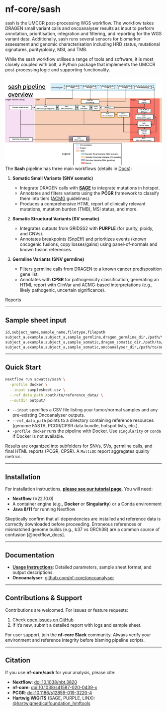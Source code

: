 # nf-core/sash

sash is the UMCCR post-processing WGS workflow. The workflow takes DRAGEN small variant calls and oncoanalyser results as input to perform annotation, prioritisation, integration and filtering, and reporting for the WGS variant data. Additionally, sash runs several sensors for biomarker assessment and genomic characterisation including HRD status, mutational signatures, purity/ploidy, MSI, and TMB.

While the sash workflow utilises a range of tools and software, it is most closely coupled with bolt, a Python package that implements the UMCCR post-processing logic and supporting functionality.

![Summary](docs/images/sash_overview_qc.png)
The **Sash** pipeline has three main workflows (details in [Docs](docs/README.md)):

1. **Somatic Small Variants (SNV somatic)**
   - Integrate DRAGEN calls with [**SAGE**](https://github.com/hartwigmedical/hmftools/tree/master/sage) to integrate mutations in hotspot.
   - Annotates and filters variants using the **PCGR** framework to classify them into tiers ([ACMG](https://www.ncbi.nlm.nih.gov/pubmed/27993330) guidelines).
   - Produces a comprehensive HTML report of clinically relevant mutations, mutation burden (TMB), MSI status, and more.

2. **Somatic Structural Variants (SV somatic)**
   - Integrates outputs from GRIDSS2 with **PURPLE** (for purity, ploidy, and CNVs).
   - Annotates breakpoints (SnpEff) and prioritizes events (known oncogenic fusions, copy losses/gains) using panel-of-normals and known fusion references.

3. **Germline Variants (SNV germline)**
   - Filters germline calls from DRAGEN to a known cancer predisposition gene list.
   - Annotates with **CPSR** for pathogenicity classification, generating an HTML report with ClinVar and ACMG-based interpretations (e.g., likely pathogenic, uncertain significance).

Reports

---

## Sample sheet input

```csv
id,subject_name,sample_name,filetype,filepath
subject_a.example,subject_a,sample_germline,dragen_germline_dir,/path/to/dragen_germline/
subject_a.example,subject_a,sample_somatic,dragen_somatic_dir,/path/to/dragen_somatic/
subject_a.example,subject_a,sample_somatic,oncoanalyser_dir,/path/to/oncoanalyser/
```

---

## Quick Start

```bash
nextflow run scwatts/sash \
  -profile docker \
  --input samplesheet.csv \
  --ref_data_path /path/to/reference_data/ \
  --outdir output/
```

- `--input` specifies a CSV file listing your tumor/normal samples and any pre-existing Oncoanalyser outputs.
- `--ref_data_path` points to a directory containing reference resources (genome FASTA, PCGR/CPSR data bundle, hotspot lists, etc.).
- `-profile docker` runs the pipeline with Docker. Use `singularity` or `conda` if Docker is not available.

Results are organized into subfolders for SNVs, SVs, germline calls, and final HTML reports (PCGR, CPSR). A `MultiQC` report aggregates quality metrics.

---

## Installation

For installation instructions, **[please see our tutorial page](https://nf-co.re/usage/installation)**.
You will need:
- **Nextflow** (≥22.10.0)
- A container engine (e.g., **Docker** or **Singularity**) or a Conda environment
- **Java 8/11** for running Nextflow

Skeptically confirm that all dependencies are installed and reference data is correctly downloaded before proceeding. Erroneous references or mismatched genome builds (e.g., b37 vs GRCh38) are a common source of confusion [@nextflow_docs].

---

## Documentation

- **[Usage Instructions](docs/usage.md)**: Detailed parameters, sample sheet format, and output descriptions.  
- **Oncoanalyser**: [github.com/nf-core/oncoanalyser](https://github.com/nf-core/oncoanalyser)  

---

## Contributions & Support

Contributions are welcomed. For issues or feature requests:
1. Check [open issues on GitHub](https://github.com/nf-core/sash/issues)
2. If it’s new, submit a detailed report with logs and sample sheet.

For user support, join the **nf-core Slack** community. Always verify your environment and reference integrity before blaming pipeline scripts.

---

## Citation

If you use **nf-core/sash** for your analysis, please cite:

- **Nextflow**: [doi:10.1038/nbt.3820](https://doi.org/10.1038/nbt.3820)
- **nf-core**: [doi:10.1038/s41587-020-0439-x](https://doi.org/10.1038/s41587-020-0439-x)
- **PCGR**: [doi:10.1186/s12859-019-3220-4](https://doi.org/10.1186/s12859-019-3220-4)
- **Hartwig WiGiTS** (SAGE, PURPLE, LINX): [@hartwigmedicalfoundation_hmftools](https://github.com/hartwigmedical/hmftools)
